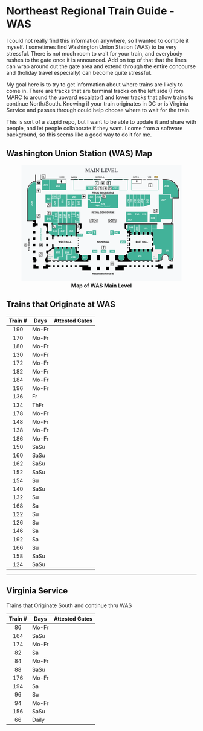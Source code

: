 # Northeast Regional Train Guide - WAS

I could not really find this information anywhere, so I wanted to compile
it myself. I sometimes find Washington Union Station (WAS) to be very
stressful. There is not much room to wait for your train, and everybody
rushes to the gate once it is announced. Add on top of that that the lines
can wrap around out the gate area and extend through the entire concourse
and (holiday travel especially) can become quite stressful.

My goal here is to try to get information about where trains are likely to
come in. There are tracks that are terminal tracks on the left side (From
MARC to around the upward escalator) and lower tracks that allow trains to 
continue North/South. Knowing if your train originates in DC or is 
Virginia Service and passes through could help choose where to wait for the
train.

This is sort of a stupid repo, but I want to be able to update it and share
with people, and let people collaborate if they want. I come from a software
background, so this seems like a good way to do it for me.

## Washington Union Station (WAS) Map

<figure>
    <img src="./map.png" alt="Map of WAS Main Level">
    <figcaption align = "center"><b>Map of WAS Main Level</b></figcaption>
</figure>

<!-- Source: https://www.unionstationdc.com/pdfs/directoryMap.pdf -->

## Trains that Originate at WAS

| Train \# | Days | Attested Gates |
|:---:|-------|---|
| 190 | Mo-Fr | |
| 170 | Mo-Fr | |
| 180 | Mo-Fr | |
| 130 | Mo-Fr | |
| 172 | Mo-Fr | |
| 182 | Mo-Fr | |
| 184 | Mo-Fr | |
| 196 | Mo-Fr | |
| 136 | Fr    | |
| 134 | ThFr  | |
| 178 | Mo-Fr | |
| 148 | Mo-Fr | |
| 138 | Mo-Fr | |
| 186 | Mo-Fr | |
| 150 | SaSu  | |
| 160 | SaSu  | |
| 162 | SaSu  | |
| 152 | SaSu  | |
| 154 | Su    | |
| 140 | SaSu  | |
| 132 | Su    | |
| 168 | Sa    | |
| 122 | Su    | |
| 126 | Su    | |
| 146 | Sa    | |
| 192 | Sa    | |
| 166 | Su    | |
| 158 | SaSu  | |
| 124 | SaSu  | |

--------------------------------------------------------

## Virginia Service

Trains that Originate South and continue thru WAS

| Train \# | Days | Attested Gates |
|:---:|-------|---|
| 86  | Mo-Fr | |
| 164 | SaSu  | |
| 174 | Mo-Fr | |
| 82  | Sa    | |
| 84  | Mo-Fr | |
| 88  | SaSu  | |
| 176 | Mo-Fr | |
| 194 | Sa    | |
| 96  | Su    | |
| 94  | Mo-Fr | |
| 156 | SaSu  | |
| 66  | Daily | |
